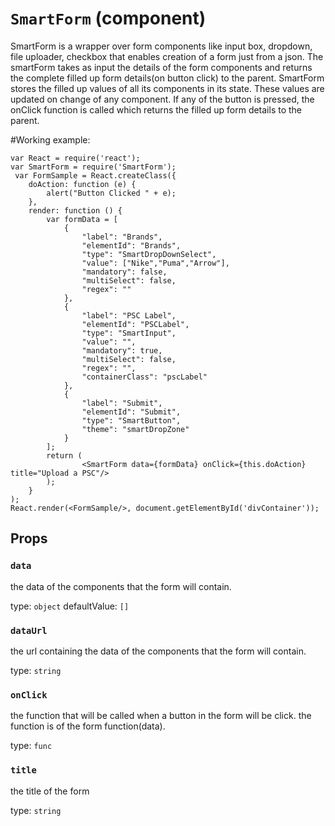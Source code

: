 `SmartForm` (component)
=======================

SmartForm is a wrapper over form components like input box, dropdown, file uploader, checkbox that enables creation of a form just from a json.
The smartForm takes as input the details of the form components and returns the complete filled up form details(on button click) to the parent.
SmartForm stores the filled up values of all its components in its state. These values are updated on change of any component. If any of the button is pressed, the onClick function is called which returns the filled up form details to the parent.

#Working example:
```
var React = require('react');
var SmartForm = require('SmartForm');
 var FormSample = React.createClass({
	doAction: function (e) {
		alert("Button Clicked " + e);
	},
	render: function () {
		var formData = [
			{
				"label": "Brands",
				"elementId": "Brands",
				"type": "SmartDropDownSelect",
				"value": ["Nike","Puma","Arrow"],
				"mandatory": false,
				"multiSelect": false,
				"regex": ""
			},
			{
				"label": "PSC Label",
				"elementId": "PSCLabel",
				"type": "SmartInput",
				"value": "",
				"mandatory": true,
				"multiSelect": false,
				"regex": "",
				"containerClass": "pscLabel"
			},
			{
				"label": "Submit",
				"elementId": "Submit",
				"type": "SmartButton",
				"theme": "smartDropZone"
			}
		];
		return (
				<SmartForm data={formData} onClick={this.doAction} title="Upload a PSC"/>
		);
	}
);
React.render(<FormSample/>, document.getElementById('divContainer'));
```

Props
-----

### `data`

the data of the components that the form will contain.

type: `object`
defaultValue: `[]`


### `dataUrl`

the url containing the data of the components that the form will contain.

type: `string`


### `onClick`

the function that will be called when a button in the form will be click. the function is of the form function(data).

type: `func`


### `title`

the title of the form

type: `string`

